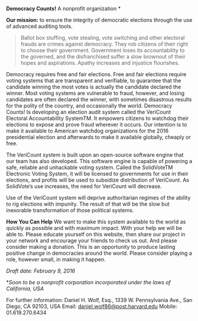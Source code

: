**Democracy Counts!**
A nonprofit organization *

**Our mission:** to ensure the integrity of democratic elections through the use of advanced auditing tools.

> Ballot box stuffing, vote stealing, vote switching and other electoral
> frauds are crimes against democracy. They rob citizens of their right
> to choose their government. Government loses its accountability to the
> governed, and the disfranchised suffer a slow brownout of their hopes
> and aspirations. Apathy increases and injustice flourishes.

Democracy requires free and fair elections. Free and fair elections require voting systems that are transparent and verifiable, to guarantee that the candidate winning the most votes is actually the candidate declared the winner. Most voting systems are vulnerable to fraud, however, and losing candidates are often declared the winner, with sometimes disastrous results for the polity of the country, and occasionally the world.
Democracy Counts! Is developing an election audit system called the VeriCount Electoral Accountability SystemTM. It empowers citizens to watchdog their elections to expose and prove fraud wherever it occurs. Our intention is to make it available to American watchdog organizations for the 2016 presidential election and afterwards to make it available globally, cheaply or free. 

The VeriCount system is built upon an open-source software engine that our team has also developed. This software engine is capable of powering a safe, reliable and unhackable voting system. Called the SolidVoteTM Electronic Voting System, it will be licensed to governments for use in their elections, and profits will be used to subsidize distribution of VeriCount. As SolidVote’s use increases, the need for VeriCount will decrease.

Use of the VeriCount system will deprive authoritarian regimes of the ability to rig elections with impunity. The result of that will be the slow but inexorable transformation of those political systems.

**How You Can Help**
We want to make this system available to the world as quickly as possible and with maximum impact. With your help we will be able to.
Please educate yourself on this website, then share our project in your network and encourage your friends to check us out. And please consider making a donation.
This is an opportunity to produce lasting positive change in democracies around the world. Please consider playing a role, however small, in making it happen.


*Draft date: February 9, 2016*

**Soon to be a nonprofit corporation incorporated under the laws of California, USA*
 
For further information: Daniel H. Wolf, Esq., 1339 W. Pennsylvania Ave., San Diego, CA 92103, USA 
Email: daniel.wolf86@post.harvard.edu Mobile: 01.619.270.6434 
